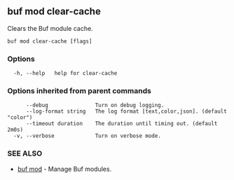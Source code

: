 ## buf mod clear-cache

Clears the Buf module cache.

```
buf mod clear-cache [flags]
```

### Options

```
  -h, --help   help for clear-cache
```

### Options inherited from parent commands

```
      --debug               Turn on debug logging.
      --log-format string   The log format [text,color,json]. (default "color")
      --timeout duration    The duration until timing out. (default 2m0s)
  -v, --verbose             Turn on verbose mode.
```

### SEE ALSO

* [buf mod](buf-mod.md)	 - Manage Buf modules.
